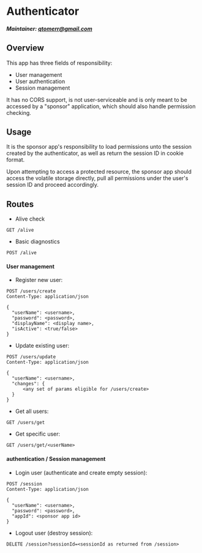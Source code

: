# Authenticator
##### Maintainer: qtomerr@gmail.com

## Overview
This app has three fields of responsibility:
* User management
* User authentication
* Session management

It has no CORS support, is not user-serviceable and is only meant to be
 accessed by a "sponsor" application, which should also handle permission checking.

## Usage

It is the sponsor app's responsibility to load permissions unto the
session created by the authenticator, as well as return the session ID
in cookie format.

Upon attempting to access a protected resource, the sponsor app should
access the volatile storage directly, pull all permissions under the
user's session ID and proceed accordingly.

## Routes

* Alive check

```
GET /alive
```

* Basic diagnostics

```
POST /alive
```

#### User management

* Register new user:

```
POST /users/create
Content-Type: application/json

{
  "userName": <username>,
  "password": <password>,
  "displayName": <display name>,
  "isActive": <true/false>
}
```

* Update existing user:

```
POST /users/update
Content-Type: application/json

{
  "userName": <username>,
  "changes": {
      <any set of params eligible for /users/create>
  }
}
```

* Get all users:

```
GET /users/get
```

* Get specific user:

```
GET /users/get/<userName>
```

#### authentication / Session management

* Login user (authenticate and create empty session):

```
POST /session
Content-Type: application/json

{
  "userName": <username>,
  "password": <password>,
  "appId": <sponsor app id>
}
```

* Logout user (destroy session):

```
DELETE /session?sessionId=<sessionId as returned from /session>
```
